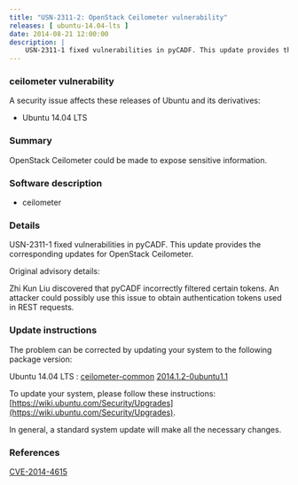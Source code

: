 ```yaml
---
title: "USN-2311-2: OpenStack Ceilometer vulnerability"
releases: [ ubuntu-14.04-lts ]
date: 2014-08-21 12:00:00
description: |
    USN-2311-1 fixed vulnerabilities in pyCADF. This update provides the corresponding updates for OpenStack Ceilometer.
--- 
```

 
### ceilometer vulnerability

A security issue affects these releases of Ubuntu and its derivatives:

* Ubuntu 14.04 LTS

### Summary

OpenStack Ceilometer could be made to expose sensitive information. 

### Software description

* ceilometer 

### Details

USN-2311-1 fixed vulnerabilities in pyCADF. This update provides the corresponding updates for OpenStack Ceilometer.

Original advisory details:

 Zhi Kun Liu discovered that pyCADF incorrectly filtered certain tokens. An attacker could possibly use this issue to obtain authentication tokens used in REST requests. 

### Update instructions

The problem can be corrected by updating your system to the following package version:

Ubuntu 14.04 LTS
 : [ceilometer-common](https://launchpad.net/ubuntu/+source/ceilometer) <span> [2014.1.2-0ubuntu1.1](https://launchpad.net/ubuntu/+source/ceilometer/2014.1.2-0ubuntu1.1) </span> 

To update your system, please follow these instructions: [https://wiki.ubuntu.com/Security/Upgrades](https://wiki.ubuntu.com/Security/Upgrades).

In general, a standard system update will make all the necessary changes. 

### References

 [CVE-2014-4615](http://people.ubuntu.com/~ubuntu-security/cve/CVE-2014-4615)
 
